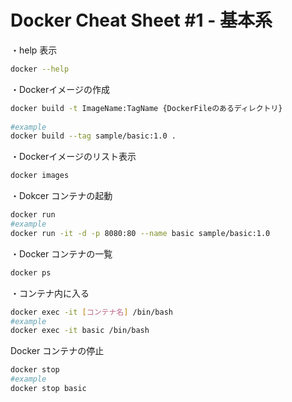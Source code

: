 # Docker Cheat Sheet #1 - 基本系


・help 表示
```sh
docker --help 
```

・Dockerイメージの作成 
```sh
docker build -t ImageName:TagName {DockerFileのあるディレクトリ} 
 
#example
docker build --tag sample/basic:1.0 . 
```
 

・Dockerイメージのリスト表示 
```sh
docker images 
```

・Dokcer コンテナの起動 
```sh
docker run  
#example
docker run -it -d -p 8080:80 --name basic sample/basic:1.0 
```

・Docker コンテナの一覧 
```sh
docker ps 
```
 
・コンテナ内に入る 
```sh
docker exec -it [コンテナ名] /bin/bash 
#example
docker exec -it basic /bin/bash 
```
 

Docker コンテナの停止 
```sh
docker stop 
#example
docker stop basic
```